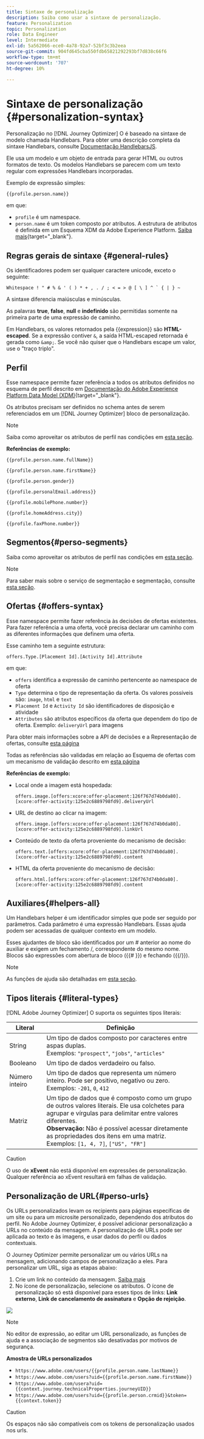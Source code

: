 ```yaml
---
title: Sintaxe de personalização
description: Saiba como usar a sintaxe de personalização.
feature: Personalization
topic: Personalization
role: Data Engineer
level: Intermediate
exl-id: 5a562066-ece0-4a78-92a7-52bf3c3b2eea
source-git-commit: 904fd645cba550fdb65821292293bf7d838c66f6
workflow-type: tm+mt
source-wordcount: '707'
ht-degree: 10%

---
```


# Sintaxe de personalização {#personalization-syntax}

Personalização no [!DNL Journey Optimizer] O é baseado na sintaxe de modelo chamada Handlebars.
Para obter uma descrição completa da sintaxe Handlebars, consulte [Documentação HandlebarsJS](https://handlebarsjs.com/).

Ele usa um modelo e um objeto de entrada para gerar HTML ou outros formatos de texto. Os modelos Handlebars se parecem com um texto regular com expressões Handlebars incorporadas.

Exemplo de expressão simples:

`{{profile.person.name}}`

em que:

* `profile` é um namespace.
* `person.name` é um token composto por atributos. A estrutura de atributos é definida em um Esquema XDM da Adobe Experience Platform. [Saiba mais](https://experienceleague.adobe.com/docs/experience-platform/xdm/home.html?lang=pt-BR){target=&quot;_blank&quot;}.

## Regras gerais de sintaxe {#general-rules}

Os identificadores podem ser qualquer caractere unicode, exceto o seguinte:

```
Whitespace ! " # % & ' ( ) * + , . / ; < = > @ [ \ ] ^ ` { | } ~
```

A sintaxe diferencia maiúsculas e minúsculas.

As palavras **true**, **false**, **null** e **indefinido** são permitidas somente na primeira parte de uma expressão de caminho.

Em Handlebars, os valores retornados pela {{expression}} são **HTML-escaped**. Se a expressão contiver `&`, a saída HTML-escaped retornada é gerada como `&amp;`. Se você não quiser que o Handlebars escape um valor, use o &quot;traço triplo&quot;.

## Perfil

Esse namespace permite fazer referência a todos os atributos definidos no esquema de perfil descrito em [Documentação do Adobe Experience Platform Data Model (XDM)](https://experienceleague.adobe.com/docs/experience-platform/xdm/home.html){target=&quot;_blank&quot;}.

Os atributos precisam ser definidos no schema antes de serem referenciados em um [!DNL Journey Optimizer] bloco de personalização.

>[!NOTE]
>
>Saiba como aproveitar os atributos de perfil nas condições em [esta seção](functions/helpers.md#if-function).

**Referências de exemplo:**

`{{profile.person.name.fullName}}`

`{{profile.person.name.firstName}}`

`{{profile.person.gender}}`

`{{profile.personalEmail.address}}`

`{{profile.mobilePhone.number}}`

`{{profile.homeAddress.city}}`

`{{profile.faxPhone.number}}`

## Segmentos{#perso-segments}

Saiba como aproveitar os atributos de perfil nas condições em [esta seção](functions/helpers.md#if-function).

>[!NOTE]
>Para saber mais sobre o serviço de segmentação e segmentação, consulte [esta seção](../segment/about-segments.md).

## Ofertas {#offers-syntax}

Esse namespace permite fazer referência às decisões de ofertas existentes.
Para fazer referência a uma oferta, você precisa declarar um caminho com as diferentes informações que definem uma oferta.

Esse caminho tem a seguinte estrutura:

`offers.Type.[Placement Id].[Activity Id].Attribute`

em que:

* `offers` identifica a expressão de caminho pertencente ao namespace de oferta
* `Type`  determina o tipo de representação da oferta. Os valores possíveis são: `image`, `html` e `text`
* `Placement Id` e `Activity Id` são identificadores de disposição e atividade
* `Attributes` são atributos específicos da oferta que dependem do tipo de oferta. Exemplo: `deliveryUrl` para imagens

Para obter mais informações sobre a API de decisões e a Representação de ofertas, consulte [esta página](../../using/offers/api-reference/decisions-api/deliver-offers.md)

Todas as referências são validadas em relação ao Esquema de ofertas com um mecanismo de validação descrito em [esta página](personalization-validation.md)

**Referências de exemplo:**

* Local onde a imagem está hospedada:

   `offers.image.[offers:xcore:offer-placement:126f767d74b0da80].[xcore:offer-activity:125e2c6889798fd9].deliveryUrl`

* URL de destino ao clicar na imagem:

   `offers.image.[offers:xcore:offer-placement:126f767d74b0da80].[xcore:offer-activity:125e2c6889798fd9].linkUrl`

* Conteúdo de texto da oferta proveniente do mecanismo de decisão:

   `offers.text.[offers:xcore:offer-placement:126f767d74b0da80].[xcore:offer-activity:125e2c6889798fd9].content`

* HTML da oferta proveniente do mecanismo de decisão:

   `offers.html.[offers:xcore:offer-placement:126f767d74b0da80].[xcore:offer-activity:125e2c6889798fd9].content`


## Auxiliares{#helpers-all}

Um Handlebars helper é um identificador simples que pode ser seguido por parâmetros.
Cada parâmetro é uma expressão Handlebars. Essas ajuda podem ser acessadas de qualquer contexto em um modelo.

Esses ajudantes de bloco são identificados por um # anterior ao nome do auxiliar e exigem um fechamento /, correspondente do mesmo nome.
Blocos são expressões com abertura de bloco ({{# }}) e fechando ({{/}}).


>[!NOTE]
>
>As funções de ajuda são detalhadas em [esta seção](functions/helpers.md).

## Tipos literais {#literal-types}

[!DNL Adobe Journey Optimizer] O suporta os seguintes tipos literais:

| Literal | Definição |
| ------- | ---------- |
| String | Um tipo de dados composto por caracteres entre aspas duplas. <br>Exemplos: `"prospect"`, `"jobs"`, `"articles"` |
| Booleano | Um tipo de dados verdadeiro ou falso. |
| Número inteiro | Um tipo de dados que representa um número inteiro. Pode ser positivo, negativo ou zero. <br>Exemplos: `-201`, `0`, `412` |
| Matriz | Um tipo de dados que é composto como um grupo de outros valores literais. Ele usa colchetes para agrupar e vírgulas para delimitar entre valores diferentes. <br> **Observação:** Não é possível acessar diretamente as propriedades dos itens em uma matriz. <br> Exemplos: `[1, 4, 7]`, `["US", "FR"]` |

>[!CAUTION]
>
>O uso de **xEvent** não está disponível em expressões de personalização. Qualquer referência ao xEvent resultará em falhas de validação.

## Personalização de URL{#perso-urls}

Os URLs personalizados levam os recipients para páginas específicas de um site ou para um microsite personalizado, dependendo dos atributos do perfil. No Adobe Journey Optimizer, é possível adicionar personalização a URLs no conteúdo da mensagem. A personalização de URLs pode ser aplicada ao texto e às imagens, e usar dados do perfil ou dados contextuais.

O Journey Optimizer permite personalizar um ou vários URLs na mensagem, adicionando campos de personalização a eles. Para personalizar um URL, siga as etapas abaixo:

1. Crie um link no conteúdo da mensagem. [Saiba mais](../messages/message-tracking.md#insert-links)
1. No ícone de personalização, selecione os atributos. O ícone de personalização só está disponível para esses tipos de links: **Link externo**, **Link de cancelamento de assinatura** e **Opção de rejeição**.

![](assets/perso-url.png)

>[!NOTE]
>
>No editor de expressão, ao editar um URL personalizado, as funções de ajuda e a associação de segmentos são desativadas por motivos de segurança.

**Amostra de URLs personalizados**

* `https://www.adobe.com/users/{{profile.person.name.lastName}}`
* `https://www.adobe.com/users?uid={{profile.person.name.firstName}}`
* `https://www.adobe.com/usera?uid={{context.journey.technicalProperties.journeyUID}}`
* `https://www.adobe.com/users?uid={{profile.person.crmid}}&token={{context.token}}`

>[!CAUTION]
>
>Os espaços não são compatíveis com os tokens de personalização usados nos urls.
